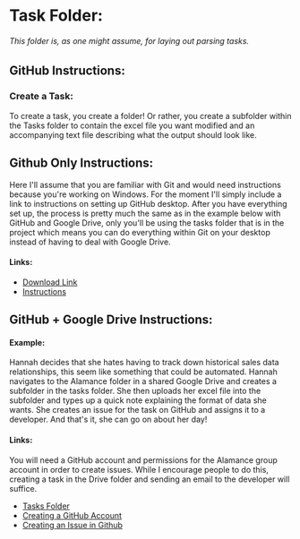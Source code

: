 # Task Folder:
###### This folder is, as one might assume, for laying out parsing tasks.

## GitHub Instructions:
### Create a Task:
To create a task, you create a folder! Or rather, you create a subfolder within the Tasks 
folder to contain the excel file you want modified and an accompanying text file describing what the output should look like.

## Github Only Instructions:
Here I'll assume that you are familiar with Git and would need instructions because you're working on Windows. 
For the moment I'll simply include a link to instructions on setting up GitHub desktop. After you have everything set 
up, the process is pretty much the same as in the example below with GitHub and Google Drive, only you'll be using the 
tasks folder that is in the project which means you can do everything within Git on your desktop instead of having to deal 
with Google Drive. 

#### Links:
* [Download Link](https://desktop.github.com/)
* [Instructions](https://help.github.com/en/desktop/getting-started-with-github-desktop)


## GitHub + Google Drive Instructions:
#### Example:
Hannah decides that she hates having to track down historical sales data relationships, 
this seem like something that could be automated. Hannah navigates to the Alamance folder in a shared Google Drive
and creates a subfolder in the tasks folder. She then uploads her excel file into the  subfolder and types up a quick note 
explaining the format of data she wants. She creates an issue for the task on GitHub and assigns it to a developer. 
And that's it, she can go on about her day!

#### Links:
You will need a GitHub account and permissions for the Alamance group account in order to create issues.
While I encourage people to do this, creating a task in the Drive folder and sending an email to the developer
will suffice.

* [Tasks Folder](https://drive.google.com/drive/folders/1Wsm86akAVAFj2bzu1BIY-XKTR1vZrNtE)
* [Creating a GitHub Account](https://help.github.com/en/articles/signing-up-for-a-new-github-account)
* [Creating an Issue in Github](https://help.github.com/en/articles/creating-an-issue)



